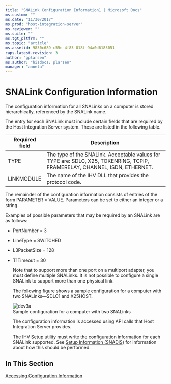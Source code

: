 ```yaml
---
title: "SNALink Configuration Information1 | Microsoft Docs"
ms.custom: ""
ms.date: "11/30/2017"
ms.prod: "host-integration-server"
ms.reviewer: ""
ms.suite: ""
ms.tgt_pltfrm: ""
ms.topic: "article"
ms.assetid: 9830c689-c55e-4f83-818f-94a0d6183051
caps.latest.revision: 3
author: "gplarsen"
ms.author: "hisdocs; plarsen"
manager: "anneta"
---
```

# SNALink Configuration Information
The configuration information for all SNALinks on a computer is stored hierarchically, referenced by the SNALink name.  
  
 The entry for each SNALink must include certain fields that are required by the Host Integration Server system. These are listed in the following table.  
  
|Required field|Description|  
|--------------------|-----------------|  
|TYPE|The type of the SNALink. Acceptable values for TYPE are: SDLC, X25, TOKENRING, TCPIP, FRAMERELAY, CHANNEL, ISDN, ETHERNET.|  
|LINKMODULE|The name of the IHV DLL that provides the protocol code.|  
  
 The remainder of the configuration information consists of entries of the form PARAMETER = VALUE. Parameters can be set to either an integer or a string.  
  
 Examples of possible parameters that may be required by an SNALink are as follows:  
  
- PortNumber = 3  
  
- LineType = SWITCHED  
  
- L3PacketSize = 128  
  
- T1Timeout = 30  
  
  Note that to support more than one port on a multiport adapter, you must define multiple SNALinks. It is not possible to configure a single SNALink to support more than one physical link.  
  
  The following figure shows a sample configuration for a computer with two SNALinks—SDLC1 and X25HOST.  
  
  ![](../core/media/dev3a.gif "dev3a")  
  Sample configuration for a computer with two SNALinks  
  
  The configuration information is accessed using API calls that Host Integration Server provides.  
  
  The IHV Setup utility must write the configuration information for each SNALink supported. See [Setup Information (SNADIS)](../core/setup-information-snadis-1.md) for information about how this should be performed.  
  
## In This Section  
 [Accessing Configuration Information](../core/accessing-configuration-information2.md)